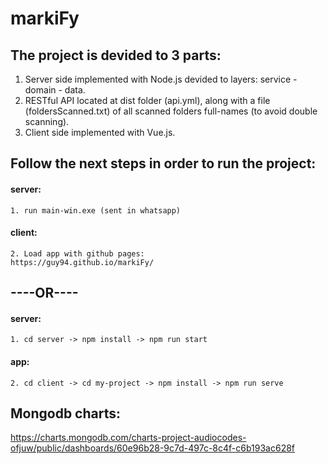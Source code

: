 # markiFy

## The project is devided to 3 parts:
1. Server side implemented with Node.js devided to layers: service - domain - data.
2. RESTful API located at dist folder (api.yml), along with a file (foldersScanned.txt) of all scanned folders full-names (to avoid double scanning).
3. Client side implemented with Vue.js.

## Follow the next steps in order to run the project:
  #### server: 
    1. run main-win.exe (sent in whatsapp)
  #### client: 
    2. Load app with github pages:
    https://guy94.github.io/markiFy/
    
  ## ----OR----
  
  #### server:
    1. cd server -> npm install -> npm run start    
  #### app:
    2. cd client -> cd my-project -> npm install -> npm run serve
    
## Mongodb charts:
  https://charts.mongodb.com/charts-project-audiocodes-ofjuw/public/dashboards/60e96b28-9c7d-497c-8c4f-c6b193ac628f
